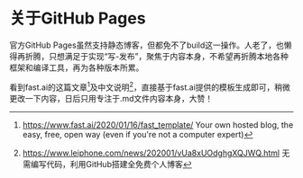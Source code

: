 # 关于GitHub Pages

官方GitHub Pages虽然支持静态博客，但都免不了build这一操作。人老了，也懒得再折腾，只想满足于实现“写-发布”，聚焦于内容本身，不希望再折腾本地各种框架和编译工具，再为各种版本所累。

看到fast.ai的这篇文章[^1]及中文说明[^2]，直接基于fast.ai提供的模板生成即可，稍微更改一下内容，日后只用专注于.md文件内容本身，大赞！


[^1]: https://www.fast.ai/2020/01/16/fast_template/ Your own hosted blog, the easy, free, open way (even if you're not a computer expert)
[^2]: https://www.leiphone.com/news/202001/vUa8xUOdghgXQJWQ.html 无需编写代码，利用GitHub搭建全免费个人博客



